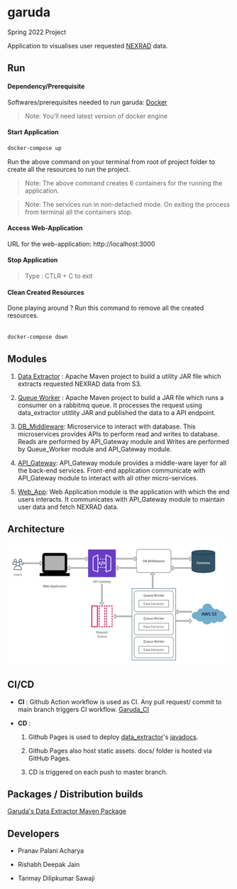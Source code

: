 # garuda

Spring 2022 Project

Application to visualises user requested [NEXRAD](https://www.ncei.noaa.gov/products/radar/next-generation-weather-radar) data.

## Run

#### Dependency/Prerequisite

Softwares/prerequisites needed to run garuda: [Docker](https://docs.docker.com/engine/install/)

> Note: You'll need latest version of docker engine

#### Start Application

```sh
docker-compose up
```

Run the above command on your terminal from root of project folder to create all the resources to run the project.

> Note: The above command creates 6 containers for the running the application.

> Note: The services run in non-detached mode. On exiting the process from terminal all the containers stop.

#### Access Web-Application

URL for the web-application: http://localhost:3000

#### Stop Application

> Type : CTLR + C to exit

#### Clean Created Resources

Done playing around ? Run this command to remove all the created resources.

```sh

docker-compose down

```

## Modules

1. [Data Extractor](./data_extractor/README.md) : Apache Maven project to build a utility JAR file which extracts requested NEXRAD data from S3.

2. [Queue Worker](./queue_worker/README.md) : Apache Maven project to build a JAR file which runs a consumer on a rabbitmq queue. It processes the request using data_extractor utitlity JAR and published the data to a API endpoint.

3. [DB_Middleware](./db_middleware/README.md): Microservice to interact with database. This microservices provides APIs to perform read and writes to database. Reads are performed by API_Gateway module and Writes are performed by Queue_Worker module and API_Gateway module.

4. [API_Gateway](./apigateway/README.md): API_Gateway module provides a middle-ware layer for all the back-end services. Front-end application communicate with API_Gateway module to interact with all other micro-services.

5. [Web_App](./web_app/README.md): Web Application module is the application with which the end users interacts. It communicates with API_Gateway module to maintain user data and fetch NEXRAD data.

## Architecture

![Garuda Architecture Diagram](./docs/diagram/Architecture_diagram.jpg)

## CI/CD

- **CI** : Github Action workflow is used as CI. Any pull request/ commit to main branch triggers CI workflow. [Garuda_CI](./.github/workflows/garuda__github_actions_CI.yml)

- **CD** :

  1.  Github Pages is used to deploy [data_extractor](./data_extractor/README.md)'s [javadocs](https://courses.airavata.org/garuda/data_extractor/index.html).

  2.  Github Pages also host static assets. docs/ folder is hosted via GitHub Pages.

  3.  CD is triggered on each push to master branch.

## Packages / Distribution builds

[Garuda's Data Extractor Maven Package](https://github.com/airavata-courses/garuda/packages/1236747)

## Developers

- Pranav Palani Acharya

- Rishabh Deepak Jain

- Tanmay Dilipkumar Sawaji
